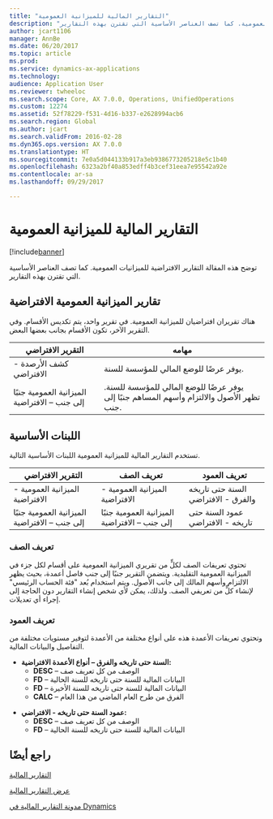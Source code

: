```yaml
---
title: "التقارير المالية للميزانية العمومية"
description: "توضح هذه المقالة التقارير الافتراضية للميزانيات العمومية. كما تصف العناصر الأساسية التي تقترن بهذه التقارير."
author: jcart1106
manager: AnnBe
ms.date: 06/20/2017
ms.topic: article
ms.prod: 
ms.service: dynamics-ax-applications
ms.technology: 
audience: Application User
ms.reviewer: twheeloc
ms.search.scope: Core, AX 7.0.0, Operations, UnifiedOperations
ms.custom: 12274
ms.assetid: 52f78229-f531-4d16-b337-e2628994acb6
ms.search.region: Global
ms.author: jcart
ms.search.validFrom: 2016-02-28
ms.dyn365.ops.version: AX 7.0.0
ms.translationtype: HT
ms.sourcegitcommit: 7e0a5d044133b917a3eb9386773205218e5c1b40
ms.openlocfilehash: 6323a2bf40a853edff4b3cef31eea7e95542a92e
ms.contentlocale: ar-sa
ms.lasthandoff: 09/29/2017

---
```


# <a name="balance-sheet-financial-reports"></a>التقارير المالية للميزانية العمومية

[!include[banner](../includes/banner.md)]


توضح هذه المقالة التقارير الافتراضية للميزانيات العمومية. كما تصف العناصر الأساسية التي تقترن بهذه التقارير. 

<a name="default-balance-sheet-reports"></a>تقارير الميزانية العمومية الافتراضية
-----------------------------

هناك تقريران افتراضيان للميزانية العمومية. في تقرير واحد، يتم تكديس الأقسام. وفي التقرير الآخر، تكون الأقسام بجانب بعضها البعض.

| التقرير الافتراضي                       | مهامه                                                                                                                           |
|--------------------------------------|----------------------------------------------------------------------------------------------------------------------------------------|
| كشف الأرصدة - الافتراضي              | يوفر عرضًا للوضع المالي للمؤسسة للسنة.                                                                 |
| الميزانية العمومية جنبًا إلى جنب – الافتراضية | يوفر عرضًا للوضع المالي للمؤسسة للسنة. تظهر الأصول والالتزام وأسهم المساهم جنبًا إلى جنب. |

## <a name="building-blocks"></a>اللبنات الأساسية
تستخدم التقارير المالية للميزانية العمومية اللبنات الأساسية التالية.

| التقرير الافتراضي                       | تعريف الصف                       | تعريف العمود             |
|--------------------------------------|--------------------------------------|-------------------------------|
| الميزانية العمومية - الافتراضية              | الميزانية العمومية - الافتراضية              | السنة حتى تاريخه والفرق - الافتراضي    |
| الميزانية العمومية جنبًا إلى جنب – الافتراضية | الميزانية العمومية جنبًا إلى جنب – الافتراضية | عمود السنة حتى تاريخه - الافتراضي |

### <a name="row-definition"></a>تعريف الصف

تحتوي تعريفات الصف لكلٍّ من تقريري الميزانية العمومية على أقسام لكل جزء في الميزانية العمومية التقليدية. ويتضمن التقرير جنبًا إلى جنب فاصل أعمدة، بحيث يظهر الالتزام وأسهم المالك إلى جانب الأصول. ويتم استخدام بُعد "فئة الحساب الرئيسي" لإنشاء كلٍّ من تعريفي الصف. ولذلك، يمكن لأي شخص إنشاء التقارير دون الحاجة إلى إجراء أي تعديلات.

### <a name="column-definition"></a>تعريف العمود

وتحتوي تعريفات الأعمدة هذه على أنواع مختلفة من الأعمدة لتوفير مستويات مختلفة من التفاصيل والبيانات المالية.

-   **السنة حتى تاريخه والفرق – أنواع الأعمدة الافتراضية:**
    -   **DESC** – الوصف من كل تعريف صف
    -   **FD** – البيانات المالية للسنة حتى تاريخه للسنة الحالية
    -   **FD** – البيانات المالية للسنة حتى تاريخه للسنة الأخيرة
    -   **CALC** – الفرق من طرح العام الماضي من هذا العام

<!-- -->

-   **عمود السنة حتى تاريخه - الافتراضي:**
    -   **DESC** – الوصف من كل تعريف صف
    -   **FD** – البيانات المالية للسنة حتى تاريخه للسنة الحالية

 

<a name="see-also"></a>راجع أيضًا
--------

[التقارير المالية](financial-reporting-getting-started.md)

[عرض التقارير المالية](view-financial-reports.md)

[مدونة التقارير المالية في Dynamics](http://blogs.msdn.com/b/dynamics_financial_reporting/)




